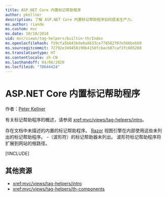 ```yaml
---
title: ASP.NET Core 内置标记帮助程序
author: pkellner
description: 了解 ASP.NET Core 内置标记帮助程序如何提高生产力。
ms.author: riande
ms.custom: mvc
ms.date: 10/10/2018
uid: mvc/views/tag-helpers/builtin-th/Index
ms.openlocfilehash: f19cfa5b843bde8a8633ce778562707e566bebb9
ms.sourcegitcommit: 72792e349458190b4158fcbacb87caf3fc605268
ms.translationtype: HT
ms.contentlocale: zh-CN
ms.lasthandoff: 04/06/2020
ms.locfileid: "78644424"
---
```

# <a name="aspnet-core-built-in-tag-helpers"></a>ASP.NET Core 内置标记帮助程序

作者：[Peter Kellner](https://peterkellner.net)

有关标记帮助程序的概述，请参阅 <xref:mvc/views/tag-helpers/intro>。

存在文档中未描述的内置的标记帮助程序。 [Razor](xref:mvc/views/razor) 视图引擎在内部使用这些未列出的标记帮助程序。 `~`（波形符）的标记帮助器未列出。 波形符标记帮助程序将扩展到网站的根路径。

[!INCLUDE[](~/includes/built-in-TH.md)]

## <a name="additional-resources"></a>其他资源

* <xref:mvc/views/tag-helpers/intro>
* <xref:mvc/views/tag-helpers/th-components>
